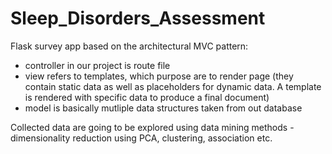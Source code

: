 # Sleep_Disorders_Assessment

Flask survey app based on the architectural MVC pattern: <br>
<ul>
  <li>controller in our project is route file</li>
  <li>view refers to templates, which purpose are to render page (they contain static data as well as placeholders for dynamic data. A template is rendered with specific data to produce a final document)</li>
  <li>model is basically mutliple data structures taken from out database</li>
</ul>

Collected data are going to be explored using data mining methods - dimensionality reduction using PCA, clustering, association etc.
